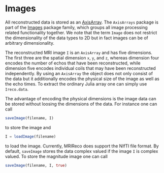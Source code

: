 # Images

All reconstructed data is stored as an [AxisArray](https://github.com/JuliaArrays/AxisArrays.jl).
The `AxisArrays` package is part of the [Images](https://juliaimages.github.io/latest/) package
family, which groups all image processing related functionality together. We note that the
term `Image` does not restrict the dimensionality of the data types to 2D but in fact images
can be of arbitrary dimensionality.

The reconstructed MRI image `I` is an `AxisArray` and has five dimensions. The first three
are the spatial dimension `x`, `y`, and `z`, whereas dimension four encodes the number
of echos that have been reconstructed, while dimension five encodes individual coils that
may have been reconstructed independently. By using an `AxisArray` the object does not
only consist of the data but it additionally encodes the physical size of the image
as well as the echo times. To extract the ordinary Julia array one can simply use `Ireco.data`.

The advantage of encoding the physical dimensions is the image data can be stored
without loosing the dimensions of the data. For instance one can call
```julia
saveImage(filename, I)
```
to store the image and
```julia
I = loadImage(filename)
```
to load the image. Currently, MRIReco does support the NIfTI file format. By default,
`saveImage` stores the data complex valued if the image `I` is complex valued.
To store the magnitude image one can call
```julia
saveImage(filename, I, true)
```
